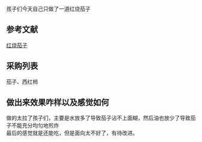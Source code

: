 孩子们今天自己只做了一道红烧茄子  

## 参考文献  
[红烧茄子](https://github.com/Anduin2017/HowToCook/blob/master/dishes/vegetable_dish/%E7%BA%A2%E7%83%A7%E8%8C%84%E5%AD%90.md)

## 采购列表  
茄子、西红柿  

## 做出来效果咋样以及感觉如何  
做的太拉了孩子们，主要是水放多了导致茄子沾不上面糊，然后油也放少了导致茄子不能充分均匀地煎炸  
最后的感觉就是还能吃，但是面向太不好了，有待改进。  
